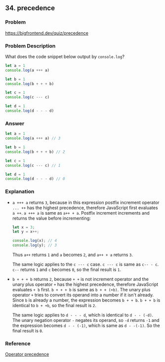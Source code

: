 ## 34. precedence

### Problem

https://bigfrontend.dev/quiz/precedence

### Problem Description

What does the code snippet below output by `console.log`?

<!-- prettier-ignore -->
```js
let a = 1
console.log(a +++ a)

let b = 1
console.log(b + + + b)

let c = 1
console.log(c --- c)

let d = 1
console.log(d - - - d)
```

### Answer

<!-- prettier-ignore -->
```js
let a = 1
console.log(a +++ a) // 3

let b = 1
console.log(b + + + b) // 2

let c = 1
console.log(c --- c) // 1

let d = 1
console.log(d - - - d) // 0
```

### Explanation

- `a +++ a` returns `3`, because in this expression postfix increment operator `... ++` has the highest precedence, therefore JavaScript first evaluates `a ++`. `a +++ a` is same as `a++ + a`.
  Postfix increment increments and returns the value before incrementing:

  ```js
  let x = 3;
  let y = x++;

  console.log(x); // 4
  console.log(y); // 3
  ```

  Thus `a++` returns `1` and `a` becomes `2`, and `a++ + a` returns `3`.

  The same logic applies to the `c --- c` case. `c --- c` is same as `c-- - c`. `c--` returns `1` and `c` becomes `0`, so the final result is `1`.

- `b + + + b` returns `2`, because `+ +` is not increment operator and the unary plus operator `+` has the highest precedence, therefore JavaScript evaluates `+ b` first. `b + + + b` is same as `b + + (+b)`.
  The unary plus operator `+` tries to convert its operand into a number if it isn't already. Since `b` is already a number, the expression becomes `b + + b`. `b + + b` is identical to `b + +b`, so the final result is `2`.

  The same logic applies to `d - - - d`, which is identical to `d - - (-d)`. The unary negation operator `-` negates its operand, so `-d` returns `-1` and the expression becomes `d - - (-1)`, which is same as `d - -(-1)`. So the final result is `0`.

### Reference

[Operator precedence](https://developer.mozilla.org/en-US/docs/Web/JavaScript/Reference/Operators/Operator_Precedence)
